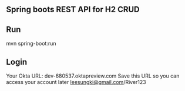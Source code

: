 ## Spring boots REST API for H2 CRUD

## Run
mvn spring-boot:run
## Login
Your Okta URL:
dev-680537.oktapreview.com 
Save this URL so you can access your account later
leesungki@gmail.com/River123
